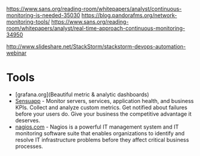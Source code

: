

https://www.sans.org/reading-room/whitepapers/analyst/continuous-monitoring-is-needed-35030
https://blog.pandorafms.org/network-monitoring-tools/
https://www.sans.org/reading-room/whitepapers/analyst/real-time-approach-continuous-monitoring-34950

http://www.slideshare.net/StackStorm/stackstorm-devops-automation-webinar


# Tools
* [grafana.org](Beautiful metric & analytic dashboards)
* [Sensuapp](https://sensuapp.org/) - Monitor servers, services, application health, and business KPIs. Collect and analyze custom metrics. Get notified about failures before your users do. Give your business the competitive advantage it deserves.
* [nagios.com](https://www.nagios.com) - Nagios is a powerful IT management system and IT monitoring software suite that enables
organizations to identify and resolve IT infrastructure problems before they affect critical business processes.
